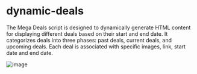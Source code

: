 # dynamic-deals

The Mega Deals script is designed to dynamically generate HTML content for displaying different deals based on their start and end date. It categorizes deals into three phases: past deals, current deals, and upcoming deals. Each deal is associated with specific images, link, start date and end date.

![image](https://github.com/moustakidhs/dynamic-deals/assets/26697639/9110eb34-9a52-4a24-9a21-c457168f0bda)
